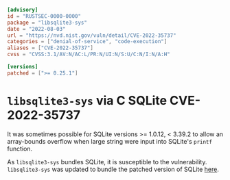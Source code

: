 ```toml
[advisory]
id = "RUSTSEC-0000-0000"
package = "libsqlite3-sys"
date = "2022-08-03"
url = "https://nvd.nist.gov/vuln/detail/CVE-2022-35737"
categories = ["denial-of-service", "code-execution"]
aliases = ["CVE-2022-35737"]
cvss = "CVSS:3.1/AV:N/AC:L/PR:N/UI:N/S:U/C:N/I:N/A:H"

[versions]
patched = [">= 0.25.1"]
```

# `libsqlite3-sys` via C SQLite CVE-2022-35737

It was sometimes possible for SQLite versions >= 1.0.12, < 3.39.2 to allow an array-bounds overflow when large string were input into SQLite's `printf` function.

As `libsqlite3-sys` bundles SQLite, it is susceptible to the vulnerability. `libsqlite3-sys` was updated to bundle the patched version of SQLite [here](https://github.com/rusqlite/rusqlite/releases/tag/sys0.25.1).
